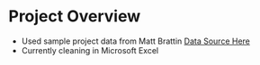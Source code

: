 # Project Overview 

* Used sample project data from Matt Brattin
[Data Source Here](https://github.com/mattbrattin/Excel-for-Analytics)
* Currently cleaning in Microsoft Excel
